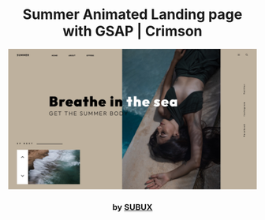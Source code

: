 <div align="center">

# Summer Animated Landing page with GSAP | Crimson

<img src="admin/base.png">

### by <a href="https://github.com/python019">SUBUX</a>

</div>